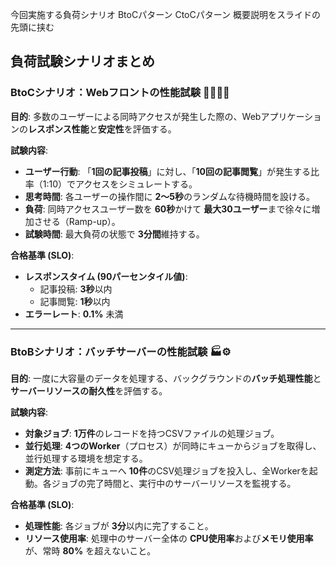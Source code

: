 今回実施する負荷シナリオ
BtoCパターン
CtoCパターン
概要説明をスライドの先頭に挟む


## 負荷試験シナリオまとめ

### BtoCシナリオ：Webフロントの性能試験 👩‍💻👨‍💻

**目的**:
多数のユーザーによる同時アクセスが発生した際の、Webアプリケーションの**レスポンス性能**と**安定性**を評価する。

**試験内容**:
* **ユーザー行動**: 「**1回の記事投稿**」に対し、「**10回の記事閲覧**」が発生する比率（1:10）でアクセスをシミュレートする。
* **思考時間**: 各ユーザーの操作間に **2〜5秒**のランダムな待機時間を設ける。
* **負荷**: 同時アクセスユーザー数を **60秒**かけて **最大30ユーザー**まで徐々に増加させる（Ramp-up）。
* **試験時間**: 最大負荷の状態で **3分間**維持する。

**合格基準 (SLO)**:
* **レスポンスタイム (90パーセンタイル値)**:
    * 記事投稿: **3秒**以内
    * 記事閲覧: **1秒**以内
* **エラーレート**: **0.1%** 未満

---

### BtoBシナリオ：バッチサーバーの性能試験 🏭⚙️

**目的**:
一度に大容量のデータを処理する、バックグラウンドの**バッチ処理性能**と**サーバーリソースの耐久性**を評価する。

**試験内容**:
* **対象ジョブ**: **1万件**のレコードを持つCSVファイルの処理ジョブ。
* **並行処理**: **4つのWorker**（プロセス）が同時にキューからジョブを取得し、並行処理する環境を想定する。
* **測定方法**: 事前にキューへ **10件**のCSV処理ジョブを投入し、全Workerを起動。各ジョブの完了時間と、実行中のサーバーリソースを監視する。

**合格基準 (SLO)**:
* **処理性能**: 各ジョブが **3分**以内に完了すること。
* **リソース使用率**: 処理中のサーバー全体の **CPU使用率**および**メモリ使用率**が、常時 **80%** を超えないこと。